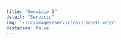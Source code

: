 ```yaml
---
title: "Servicio 1"
detail: "Servicio"
img: "/src/images/servicios/simg-01.webp"
destacado: false
---
```

